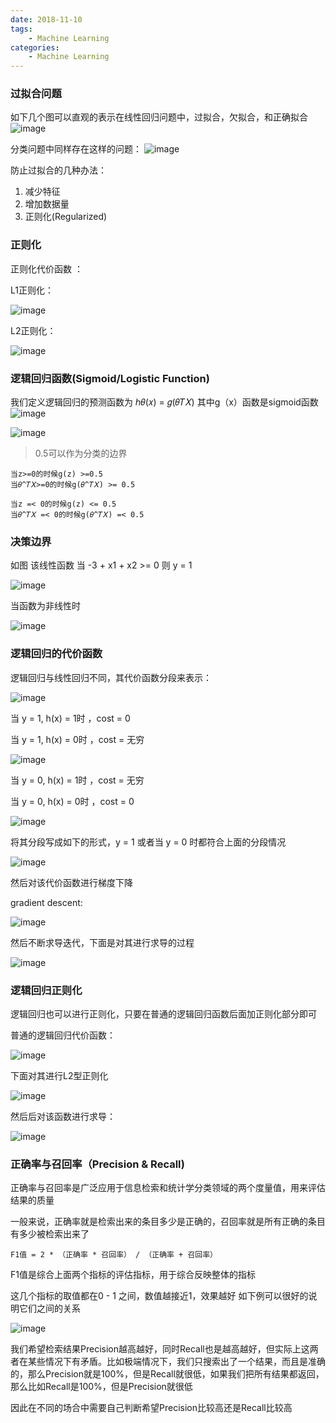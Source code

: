 ```yaml
---
date: 2018-11-10
tags:
	- Machine Learning
categories:
	- Machine Learning
---
```

### 过拟合问题
如下几个图可以直观的表示在线性回归问题中，过拟合，欠拟合，和正确拟合
![image](https://github.com/jccjd/Coursera-Machine-Learning/blob/master/week3/image/拟合1.PNG?raw=true)

分类问题中同样存在这样的问题：
![image](https://github.com/jccjd/Coursera-Machine-Learning/blob/master/week3/image/拟合2.PNG?raw=true)

防止过拟合的几种办法：
1. 减少特征
2. 增加数据量
3. 正则化(Regularized)

### 正则化

正则化代价函数 ：

L1正则化：

![image](https://github.com/jccjd/Coursera-Machine-Learning/blob/master/week3/image/拟合4.PNG?raw=true)

L2正则化：

![image](https://github.com/jccjd/Coursera-Machine-Learning/blob/master/week3/image/拟合3.PNG?raw=true)

### 逻辑回归函数(Sigmoid/Logistic Function)
我们定义逻辑回归的预测函数为 ℎ𝜃(𝑥) = 𝑔(𝜃𝑇𝑋)
其中g（x）函数是sigmoid函数
![image](https://github.com/jccjd/Coursera-Machine-Learning/blob/master/week3/image/拟合5.PNG?raw=true)



![image](https://github.com/jccjd/Coursera-Machine-Learning/blob/master/week3/image/拟合6.PNG?raw=true)


> 0.5可以作为分类的边界

    当z>=0的时候g(z) >=0.5
    当𝜃^𝑇𝑋>=0的时候g(𝜃^𝑇𝑋) >= 0.5

    当z =< 0的时候g(z) <= 0.5
    当𝜃^𝑇𝑋 =< 0的时候g(𝜃^𝑇𝑋) =< 0.5

### 决策边界
如图 该线性函数 当 -3 + x1 + x2 >= 0 则 y = 1

![image](https://github.com/jccjd/Coursera-Machine-Learning/blob/master/week3/image/拟合7.PNG?raw=true)


当函数为非线性时

![image](https://github.com/jccjd/Coursera-Machine-Learning/blob/master/week3/image/拟合8.PNG?raw=true)


### 逻辑回归的代价函数
逻辑回归与线性回归不同，其代价函数分段来表示：

![image](https://github.com/jccjd/Coursera-Machine-Learning/blob/master/week3/image/逻辑回归1.PNG?raw=true)

当 y = 1, h(x) = 1时 ，cost = 0

当 y = 1, h(x) = 0时 ，cost = 无穷

![image](https://github.com/jccjd/Coursera-Machine-Learning/blob/master/week3/image/逻辑代价1.PNG?raw=true)

当 y = 0, h(x) = 1时 ，cost = 无穷

当 y = 0, h(x) = 0时 ，cost = 0

![image](https://github.com/jccjd/Coursera-Machine-Learning/blob/master/week3/image/逻辑代价2.PNG?raw=true)

将其分段写成如下的形式，y = 1 或者当 y = 0 时都符合上面的分段情况

![image](https://github.com/jccjd/Coursera-Machine-Learning/blob/master/week3/image/逻辑代价3.PNG?raw=true)

然后对该代价函数进行梯度下降

gradient descent:

![image](https://github.com/jccjd/Coursera-Machine-Learning/blob/master/week3/image/逻辑代价4.PNG?raw=true)

然后不断求导迭代，下面是对其进行求导的过程

![image](https://github.com/jccjd/Coursera-Machine-Learning/blob/master/week3/image/逻辑代价5.PNG?raw=true)

### 逻辑回归正则化
逻辑回归也可以进行正则化，只要在普通的逻辑回归函数后面加正则化部分即可

普通的逻辑回归代价函数：

![image](https://github.com/jccjd/Coursera-Machine-Learning/blob/master/week3/image/逻辑代价4.PNG?raw=true)

下面对其进行L2型正则化

![image](https://github.com/jccjd/Coursera-Machine-Learning/blob/master/week3/image/逻辑正则化1.PNG?raw=true)

然后后对该函数进行求导：

![image](https://github.com/jccjd/Coursera-Machine-Learning/blob/master/week3/image/逻辑正则化2.PNG?raw=true)

### 正确率与召回率（Precision & Recall)
正确率与召回率是广泛应用于信息检索和统计学分类领域的两个度量值，用来评估结果的质量

一般来说，正确率就是检索出来的条目多少是正确的，召回率就是所有正确的条目有多少被检索出来了

```
F1值 = 2 * （正确率 * 召回率） / （正确率 + 召回率）
```
F1值是综合上面两个指标的评估指标，用于综合反映整体的指标

这几个指标的取值都在0 - 1 之间，数值越接近1，效果越好
如下例可以很好的说明它们之间的关系

![image](https://github.com/jccjd/Coursera-Machine-Learning/blob/master/week3/image/正确召回1.PNG?raw=true)


我们希望检索结果Precision越高越好，同时Recall也是越高越好，但实际上这两者在某些情况下有矛盾。比如极端情况下，我们只搜索出了一个结果，而且是准确的，那么Precision就是100%，但是Recall就很低，如果我们把所有结果都返回，那么比如Recall是100%，但是Precision就很低

因此在不同的场合中需要自己判断希望Precision比较高还是Recall比较高
